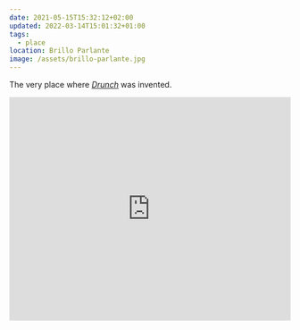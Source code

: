 ```yaml
---
date: 2021-05-15T15:32:12+02:00
updated: 2022-03-14T15:01:32+01:00
tags:
  - place
location: Brillo Parlante
image: /assets/brillo-parlante.jpg
---
```

The very place where *[Drunch](Drunch.md)* was invented.

<div class='embed'><iframe width='100%' height='400' frameborder='0' scrolling='no' marginheight='0' marginwidth='0' src='https://osm.org/export/embed.html?bbox=12.303400039672853%2C45.41056253235624%2C12.375497817993166%2C45.45880617595989&amp;marker=45.438198809931095%2C12.32689168471552'></iframe>
